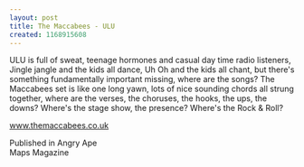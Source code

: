 ```yaml
---
layout: post
title: The Maccabees - ULU
created: 1168915608
---
```

ULU is full of sweat, teenage hormones and casual day time radio listeners, Jingle jangle and the kids all dance, Uh Oh and the kids all chant, but there's something fundamentally important missing, where are the songs? The Maccabees set is like one long yawn, lots of nice sounding chords all strung together, where are the verses, the choruses, the hooks, the ups, the downs? Where's the stage show, the presence? Where's the Rock & Roll?<p><a href='http://www.themaccabees.co.uk' target='_blank'>www.themaccabees.co.uk</a>
<p>Published in Angry Ape<br>Maps Magazine</p>
